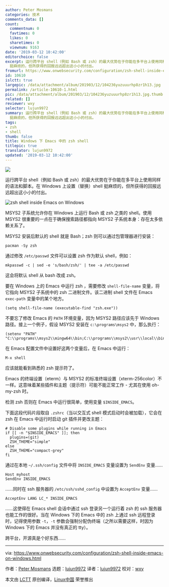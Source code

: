 ```yaml
---
author: Peter Mosmans
categories: 技术
comments_data: []
count:
  commentnum: 0
  favtimes: 0
  likes: 0
  sharetimes: 0
  viewnum: 9163
date: '2019-03-12 10:42:00'
editorchoice: false
excerpt: 运行跨平台 shell（例如 Bash 或 zsh）的最大优势在于你能在多平台上使用同样的语法和脚本。在 Windows 上设置（替换）shell
  挺麻烦的，但所获得的回报远远超出这小小的付出。
fromurl: https://www.onwebsecurity.com/configuration/zsh-shell-inside-emacs-on-windows.html
id: 10610
islctt: true
largepic: /data/attachment/album/201903/12/104236yuzuuurhp8zr1h13.jpg
permalink: /article-10610-1.html
pic: /data/attachment/album/201903/12/104236yuzuuurhp8zr1h13.jpg.thumb.jpg
related: []
reviewer: wxy
selector: lujun9972
summary: 运行跨平台 shell（例如 Bash 或 zsh）的最大优势在于你能在多平台上使用同样的语法和脚本。在 Windows 上设置（替换）shell
  挺麻烦的，但所获得的回报远远超出这小小的付出。
tags:
- zsh
- shell
thumb: false
title: Windows 下 Emacs 中的 zsh shell
titlepic: true
translator: lujun9972
updated: '2019-03-12 10:42:00'
---
```


![](/data/attachment/album/201903/12/104236yuzuuurhp8zr1h13.jpg)


运行跨平台 shell（例如 Bash 或 zsh）的最大优势在于你能在多平台上使用同样的语法和脚本。在 Windows 上设置（替换）shell 挺麻烦的，但所获得的回报远远超出这小小的付出。


![zsh shell inside Emacs on Windows](/data/attachment/album/201903/12/104246ofgp099aw0f06z1p.png)


MSYS2 子系统允许你在 Windows 上运行 Bash 或 zsh 之类的 shell。使用 MSYS2 很重要的一点在于确保搜索路径都指向 MSYS2 子系统本身：存在太多依赖关系了。


MSYS2 安装后默认的 shell 就是 Bash；zsh 则可以通过包管理器进行安装：



```
pacman -Sy zsh
```

通过修改 `/etc/passwd` 文件可以设置 zsh 作为默认 shell，例如：



```
mkpasswd -c | sed -e 's/bash/zsh/' | tee -a /etc/passwd
```

这会将默认 shell 从 bash 改成 zsh。


要在 Windows 上的 Emacs 中运行 zsh ，需要修改 `shell-file-name` 变量，将它指向 MSYS2 子系统中的 zsh 二进制文件。该二进制 shell 文件在 Emacs `exec-path` 变量中的某个地方。



```
(setq shell-file-name (executable-find "zsh.exe"))
```

不要忘了修改 Emacs 的 `PATH` 环境变量，因为 MSYS2 路径应该先于 Windows 路径。接上一个例子，假设 MSYS2 安装在 `c:\programs\msys2` 中，那么执行：



```
(setenv "PATH" "C:\\programs\\msys2\\mingw64\\bin;C:\\programs\\msys2\\usr\\local\\bin;C:\\programs\\msys2\\usr\\bin;C:\\Windows\\System32;C:\\Windows")
```

在 Emacs 配置文件中设置好这两个变量后，在 Emacs 中运行：



```
M-x shell
```

应该就能看到熟悉的 zsh 提示符了。


Emacs 的终端设置（eterm）与 MSYS2 的标准终端设置（xterm-256color）不一样。这意味着某些插件和主题（提示符）可能不能正常工作 - 尤其在使用 oh-my-zsh 时。


检测 zsh 否则在 Emacs 中运行很简单，使用变量 `$INSIDE_EMACS`。


下面这段代码片段取自 `.zshrc`（当以交互式 shell 模式启动时会被加载），它会在 zsh 在 Emacs 中运行时启动 git 插件并更改主题：



```
# Disable some plugins while running in Emacs
if [[ -n "$INSIDE_EMACS" ]]; then
  plugins=(git)
  ZSH_THEME="simple"
else
  ZSH_THEME="compact-grey"
fi
```

通过在本地 `~/.ssh/config` 文件中将 `INSIDE_EMACS` 变量设置为 `SendEnv` 变量……



```
Host myhost
SendEnv INSIDE_EMACS
```

……同时在 ssh 服务器的 `/etc/ssh/sshd_config` 中设置为 `AcceptEnv` 变量……



```
AcceptEnv LANG LC_* INSIDE_EMACS
```

……这使得在 Emacs shell 会话中通过 ssh 登录另一个运行着 zsh 的 ssh 服务器也能工作的很好。当在 Windows 下的 Emacs 中的 zsh 上通过 ssh 远程登录时，记得使用参数 `-t`，`-t` 参数会强制分配伪终端（之所以需要这样，时因为 Windows 下的 Emacs 并没有真正的 tty）。


跨平台，开源真是个好东西……




---


via: <https://www.onwebsecurity.com/configuration/zsh-shell-inside-emacs-on-windows.html>


作者：[Peter Mosmans](https://www.onwebsecurity.com/) 选题：[lujun9972](https://github.com/lujun9972) 译者：[lujun9972](https://github.com/lujun9972) 校对：[wxy](https://github.com/wxy)


本文由 [LCTT](https://github.com/LCTT/TranslateProject) 原创编译，[Linux中国](https://linux.cn/) 荣誉推出